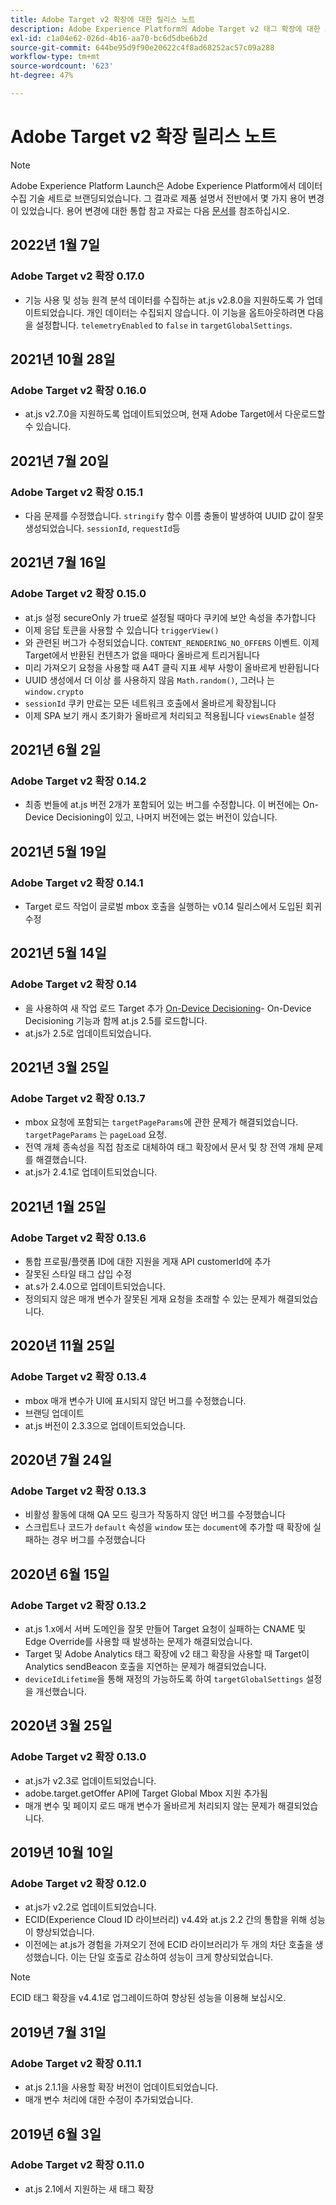 ```yaml
---
title: Adobe Target v2 확장에 대한 릴리스 노트
description: Adobe Experience Platform의 Adobe Target v2 태그 확장에 대한 최신 릴리스 노트입니다.
exl-id: c1a04e62-026d-4b16-aa70-bc6d5dbe6b2d
source-git-commit: 644be95d9f90e20622c4f8ad68252ac57c09a288
workflow-type: tm+mt
source-wordcount: '623'
ht-degree: 47%

---
```


# Adobe Target v2 확장 릴리스 노트

>[!NOTE]
>
>Adobe Experience Platform Launch은 Adobe Experience Platform에서 데이터 수집 기술 세트로 브랜딩되었습니다. 그 결과로 제품 설명서 전반에서 몇 가지 용어 변경이 있었습니다. 용어 변경에 대한 통합 참고 자료는 다음 [문서](../../../term-updates.md)를 참조하십시오.

## 2022년 1월 7일

### Adobe Target v2 확장 0.17.0

- 기능 사용 및 성능 원격 분석 데이터를 수집하는 at.js v2.8.0을 지원하도록 가 업데이트되었습니다.  개인 데이터는 수집되지 않습니다. 이 기능을 옵트아웃하려면 다음을 설정합니다. `telemetryEnabled` to `false` in `targetGlobalSettings`.

## 2021년 10월 28일

### Adobe Target v2 확장 0.16.0

- at.js v2.7.0을 지원하도록 업데이트되었으며, 현재 Adobe Target에서 다운로드할 수 있습니다.

## 2021년 7월 20일

### Adobe Target v2 확장 0.15.1

- 다음 문제를 수정했습니다. `stringify` 함수 이름 충돌이 발생하여 UUID 값이 잘못 생성되었습니다. `sessionId`, `requestId`등

## 2021년 7월 16일

### Adobe Target v2 확장 0.15.0

- at.js 설정 secureOnly 가 true로 설정될 때마다 쿠키에 보안 속성을 추가합니다
- 이제 응답 토큰을 사용할 수 있습니다 `triggerView()`
- 와 관련된 버그가 수정되었습니다. `CONTENT_RENDERING_NO_OFFERS` 이벤트. 이제 Target에서 반환된 컨텐츠가 없을 때마다 올바르게 트리거됩니다
- 미리 가져오기 요청을 사용할 때 A4T 클릭 지표 세부 사항이 올바르게 반환됩니다
- UUID 생성에서 더 이상 를 사용하지 않음 `Math.random()`, 그러나 는 `window.crypto`
- `sessionId` 쿠키 만료는 모든 네트워크 호출에서 올바르게 확장됩니다
- 이제 SPA 보기 캐시 초기화가 올바르게 처리되고 적용됩니다 `viewsEnable` 설정

## 2021년 6월 2일

### Adobe Target v2 확장 0.14.2

- 최종 번들에 at.js 버전 2개가 포함되어 있는 버그를 수정합니다. 이 버전에는 On-Device Decisioning이 있고, 나머지 버전에는 없는 버전이 있습니다.

## 2021년 5월 19일

### Adobe Target v2 확장 0.14.1

- Target 로드 작업이 글로벌 mbox 호출을 실행하는 v0.14 릴리스에서 도입된 회귀 수정

## 2021년 5월 14일

### Adobe Target v2 확장 0.14

- 을 사용하여 새 작업 로드 Target 추가 [On-Device Decisioning](./overview.md#load-target-with-on-device-decisioning)- On-Device Decisioning 기능과 함께 at.js 2.5를 로드합니다.
- at.js가 2.5로 업데이트되었습니다.


## 2021년 3월 25일

### Adobe Target v2 확장 0.13.7

- mbox 요청에 포함되는 `targetPageParams`에 관한 문제가 해결되었습니다. `targetPageParams` 는 `pageLoad` 요청.
- 전역 개체 종속성을 직접 참조로 대체하여 태그 확장에서 문서 및 창 전역 개체 문제를 해결했습니다.
- at.js가 2.4.1로 업데이트되었습니다.

## 2021년 1월 25일

### Adobe Target v2 확장 0.13.6

- 통합 프로필/플랫폼 ID에 대한 지원을 게재 API customerId에 추가
- 잘못된 스타일 태그 삽입 수정
- at.s가 2.4.0으로 업데이트되었습니다.
- 정의되지 않은 매개 변수가 잘못된 게재 요청을 초래할 수 있는 문제가 해결되었습니다.

## 2020년 11월 25일

### Adobe Target v2 확장 0.13.4

- mbox 매개 변수가 UI에 표시되지 않던 버그를 수정했습니다.
- 브랜딩 업데이트
- at.js 버전이 2.3.3으로 업데이트되었습니다.

## 2020년 7월 24일

### Adobe Target v2 확장 0.13.3

- 비활성 활동에 대해 QA 모드 링크가 작동하지 않던 버그를 수정했습니다
- 스크립트나 코드가 `default` 속성을 `window` 또는 `document`에 추가할 때 확장에 실패하는 경우 버그를 수정했습니다

## 2020년 6월 15일

### Adobe Target v2 확장 0.13.2

- at.js 1.x에서 서버 도메인을 잘못 만들어 Target 요청이 실패하는 CNAME 및 Edge Override를 사용할 때 발생하는 문제가 해결되었습니다.
- Target 및 Adobe Analytics 태그 확장에 v2 태그 확장을 사용할 때 Target이 Analytics sendBeacon 호출을 지연하는 문제가 해결되었습니다.
- `deviceIdLifetime`을 통해 재정의 가능하도록 하여 `targetGlobalSettings` 설정을 개선했습니다.

## 2020년 3월 25일

### Adobe Target v2 확장 0.13.0

- at.js가 v2.3로 업데이트되었습니다.
- adobe.target.getOffer API에 Target Global Mbox 지원 추가됨
- 매개 변수 및 페이지 로드 매개 변수가 올바르게 처리되지 않는 문제가 해결되었습니다.

## 2019년 10월 10일

### Adobe Target v2 확장 0.12.0

- at.js가 v2.2로 업데이트되었습니다.
- ECID(Experience Cloud ID 라이브러리) v4.4와 at.js 2.2 간의 통합을 위해 성능이 향상되었습니다.
- 이전에는 at.js가 경험을 가져오기 전에 ECID 라이브러리가 두 개의 차단 호출을 생성했습니다. 이는 단일 호출로 감소하여 성능이 크게 향상되었습니다.

>[!NOTE]
>ECID 태그 확장을 v4.4.1로 업그레이드하여 향상된 성능을 이용해 보십시오.

## 2019년 7월 31일

### Adobe Target v2 확장 0.11.1

- at.js 2.1.1을 사용할 확장 버전이 업데이트되었습니다.
- 매개 변수 처리에 대한 수정이 추가되었습니다.

## 2019년 6월 3일

### Adobe Target v2 확장 0.11.0

- at.js 2.1에서 지원하는 새 태그 확장
